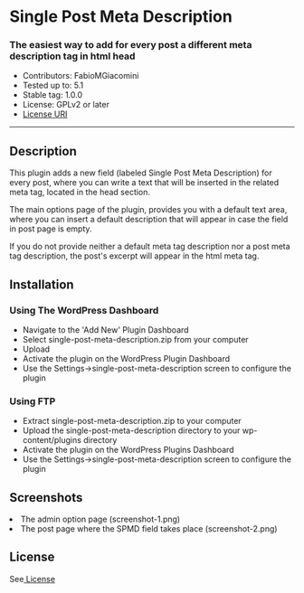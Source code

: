 # Single Post Meta Description
<h3> The easiest way to add for every post a different meta description tag in html head </h3>
<ul>
  <li>Contributors: FabioMGiacomini</li>
<li>Tested up to: 5.1</li>
  <li>Stable tag: 1.0.0</li>
<li>License: GPLv2 or later</li>

<li><a href="https://www.gnu.org/licenses/gpl-2.0.html">License URI</a></li>
</ul>
<hr>
<h2>Description</h2>
<p>This plugin adds a new field (labeled Single Post Meta Description) for every post, where you can write a text that will be inserted in the related meta tag, located in the head section.

The main options page of the plugin, provides you with a default text area, where you can insert a default description that will appear in case the field in post page is empty.

If you do not provide neither a default meta tag description nor a post meta tag  description, the post's excerpt will appear in the html meta tag.
</p>
<h2>Installation</h2>
<h3>Using The WordPress Dashboard</h3>
<ul>
<li>Navigate to the 'Add New' Plugin Dashboard</li>
<li>Select single-post-meta-description.zip from your computer</li>
<li>Upload</li>
<li>Activate the plugin on the WordPress Plugin Dashboard</li>
  <li>Use the Settings->single-post-meta-description screen to configure the plugin</li>  
</ul>
<h3>Using FTP</h3>
<ul>
<li>Extract single-post-meta-description.zip to your computer</li>
<li>Upload the single-post-meta-description directory to your wp-content/plugins directory</li>
<li>Activate the plugin on the WordPress Plugins Dashboard</li>
    <li>Use the Settings->single-post-meta-description screen to configure the plugin</li>  
</ul>
<h2>Screenshots </h2>
<li> The admin option page (screenshot-1.png)</li>
<li> The post page where the SPMD field takes place (screenshot-2.png)</li>

<h2>License</h2>
<p>See<a href="https://www.gnu.org/licenses/gpl-2.0.html"> License</a></p>
